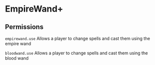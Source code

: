# EmpireWand+

## Permissions
`empirewand.use` Allows a player to change spells and cast them using the empire wand

`bloodwand.use` Allows a player to change spells and cast them using the blood wand
